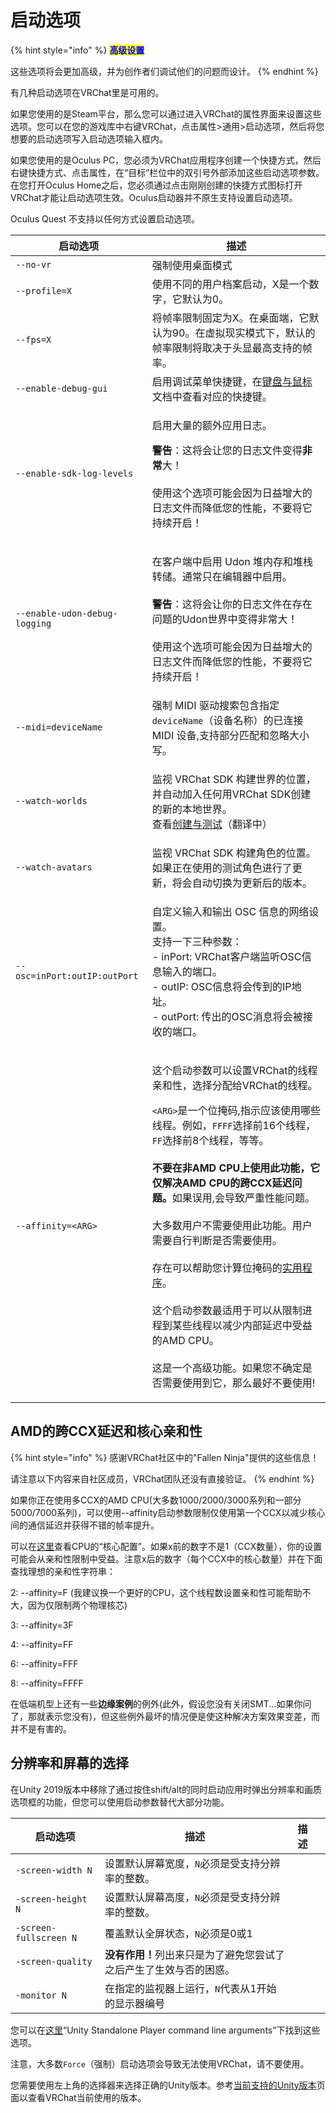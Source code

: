# 启动选项

{% hint style="info" %}
<mark style="color:blue;">**高级设置**</mark>

这些选项将会更加高级，并为创作者们调试他们的问题而设计。
{% endhint %}

有几种启动选项在VRChat里是可用的。

如果您使用的是Steam平台，那么您可以通过进入VRChat的属性界面来设置这些选项。您可以在您的游戏库中右键VRChat，点击属性>通用>启动选项，然后将您想要的启动选项写入启动选项输入框内。

如果您使用的是Oculus PC，您必须为VRChat应用程序创建一个快捷方式，然后右键快捷方式、点击属性，在“目标”栏位中的双引号外部添加这些启动选项参数。在您打开Oculus Home之后，您必须通过点击刚刚创建的快捷方式图标打开VRChat才能让启动选项生效。Oculus启动器并不原生支持设置启动选项。

Oculus Quest 不支持以任何方式设置启动选项。

| 启动选项                          | 描述                                                                                                                                                                                                                                                                                                                                                                                                                                                           |
| ----------------------------- | ------------------------------------------------------------------------------------------------------------------------------------------------------------------------------------------------------------------------------------------------------------------------------------------------------------------------------------------------------------------------------------------------------------------------------------------------------------ |
| `--no-vr`                     | 强制使用桌面模式                                                                                                                                                                                                                                                                                                                                                                                                                                                     |
| `--profile=X`                 | 使用不同的用户档案启动，X是一个数字，它默认为0。                                                                                                                                                                                                                                                                                                                                                                                                                                    |
| `--fps=X`                     | 将帧率限制固定为X。在桌面端，它默认为90。在虚拟现实模式下，默认的帧率限制将取决于头显最高支持的帧率。                                                                                                                                                                                                                                                                                                                                                                                                         |
| `--enable-debug-gui`          | 启用调试菜单快捷键，在[键盘与鼠标](../kong-zhi/jian-pan-yu-shu-biao.md)文档中查看对应的快捷键。                                                                                                                                                                                                                                                                                                                                                                                          |
| `--enable-sdk-log-levels`     | <p>启用大量的额外应用日志。</p><p></p><p><strong>警告</strong>：这将会让您的日志文件变得<strong>非常</strong>大！<br><br>使用这个选项可能会因为日益增大的日志文件而降低您的性能，不要将它持续开启！</p>                                                                                                                                                                                                                                                                                                                          |
| `--enable-udon-debug-logging` | <p>在客户端中启用 Udon 堆内存和堆栈转储。通常只在编辑器中启用。<br><br><strong>警告</strong>：这将会让你的日志文件在存在问题的Udon世界中变得非常大！<br><br>使用这个选项可能会因为日益增大的日志文件而降低您的性能，不要将它持续开启！</p>                                                                                                                                                                                                                                                                                                               |
| `--midi=deviceName`           | 强制 MIDI 驱动搜索包含指定`deviceName`（设备名称）的已连接 MIDI 设备,支持部分匹配和忽略大小写。                                                                                                                                                                                                                                                                                                                                                                                                 |
| `--watch-worlds`              | <p>监视 VRChat SDK 构建世界的位置，并自动加入任何用VRChat SDK创建的新的本地世界。<br>查看<a href="https://creators.vrchat.com/worlds/udon/using-build-test/#build--relaunch">创建与测试</a>（翻译中）</p>                                                                                                                                                                                                                                                                                            |
| `--watch-avatars`             | 监视 VRChat SDK 构建角色的位置。如果正在使用的测试角色进行了更新，将会自动切换为更新后的版本。                                                                                                                                                                                                                                                                                                                                                                                                        |
| `--osc=inPort:outIP:outPort`  | <p>自定义输入和输出 OSC 信息的网络设置。<br>支持一下三种参数：<br>- inPort: VRChat客户端监听OSC信息输入的端口。<br>- outIP: OSC信息将会传到的IP地址。<br>- outPort: 传出的OSC消息将会被接收的端口。</p>                                                                                                                                                                                                                                                                                                                    |
| `--affinity=<ARG>`            | <p>这个启动参数可以设置VRChat的线程亲和性，选择分配给VRChat的线程。</p><p><code>&#x3C;ARG></code>是一个位掩码,指示应该使用哪些线程。例如，<code>FFFF</code>选择前16个线程，<code>FF</code>选择前8个线程，等等。<br><br><strong>不要在非AMD CPU上使用此功能，它仅解决AMD CPU的跨CCX延迟问题。</strong>如果误用,会导致严重性能问题。<br><br>大多数用户不需要使用此功能。用户需要自行判断是否需要使用。<br><br>存在可以帮助您计算位掩码的<a href="https://bitsum.com/tools/cpu-affinity-calculator/">实用程序</a>。<br><br>这个启动参数最适用于可以从限制进程到某些线程以减少内部延迟中受益的AMD CPU。<br><br>这是一个高级功能。如果您不确定是否需要使用到它，那么最好不要使用!</p> |

## AMD的跨CCX延迟和核心亲和性

{% hint style="info" %}
感谢VRChat社区中的"Fallen Ninja"提供的这些信息！

请注意以下内容来自社区成员，VRChat团队还没有直接验证。
{% endhint %}

如果你正在使用多CCX的AMD CPU(大多数1000/2000/3000系列和一部分5000/7000系列)，可以使用--affinity启动参数限制仅使用第一个CCX以减少核心间的通信延迟并获得不错的帧率提升。

可以在[这里](https://en.wikipedia.org/wiki/List\_of\_AMD\_Ryzen\_processors)查看CPU的“核心配置”。如果x前的数字不是1（CCX数量），你的设置可能会从亲和性限制中受益。注意x后的数字（每个CCX中的核心数量）并在下面查找理想的亲和性字符串：

2: --affinity=F (我建议换一个更好的CPU，这个线程数设置亲和性可能帮助不大，因为仅限制两个物理核芯)&#x20;

3: --affinity=3F&#x20;

4: --affinity=FF&#x20;

6: --affinity=FFF&#x20;

8: --affinity=FFFF

在低端机型上还有一些**边缘案例**的例外(此外，假设您没有关闭SMT...如果你问了，那就表示您没有)，但这些例外最坏的情况便是使这种解决方案效果变差，而并不是有害的。

## 分辨率和屏幕的选择

在Unity 2019版本中移除了通过按住shift/alt的同时启动应用时弹出分辨率和画质选项框的功能，但您可以使用启动参数替代大部分功能。

<table><thead><tr><th>启动选项</th><th>描述</th><th data-hidden>描述</th><th data-hidden></th></tr></thead><tbody><tr><td><code>-screen-width N</code></td><td>设置默认屏幕宽度，<code>N</code>必须是受支持分辨率的整数。</td><td></td><td></td></tr><tr><td><code>-screen-height N</code></td><td>设置默认屏幕高度，<code>N</code>必须是受支持分辨率的整数。</td><td></td><td></td></tr><tr><td><code>-screen-fullscreen N</code></td><td>覆盖默认全屏状态，<code>N</code>必须是0或1</td><td></td><td></td></tr><tr><td><code>-screen-quality</code></td><td><strong>没有作用！</strong>列出来只是为了避免您尝试了之后产生了生效与否的困惑。</td><td></td><td></td></tr><tr><td><code>-monitor N</code></td><td>在指定的监视器上运行，<code>N</code>代表从1开始的显示器编号</td><td></td><td></td></tr></tbody></table>

您可以在[这里](https://docs.unity3d.com/Manual/CommandLineArguments.html)“Unity Standalone Player command line arguments”下找到这些选项。

注意，大多数`Force`（强制）启动选项会导致无法使用VRChat，请不要使用。

您需要使用左上角的选择器来选择正确的Unity版本。参考[当前支持的Unity版本](https://creators.vrchat.com/sdk/current-unity-version/)页面以查看VRChat当前使用的版本。
